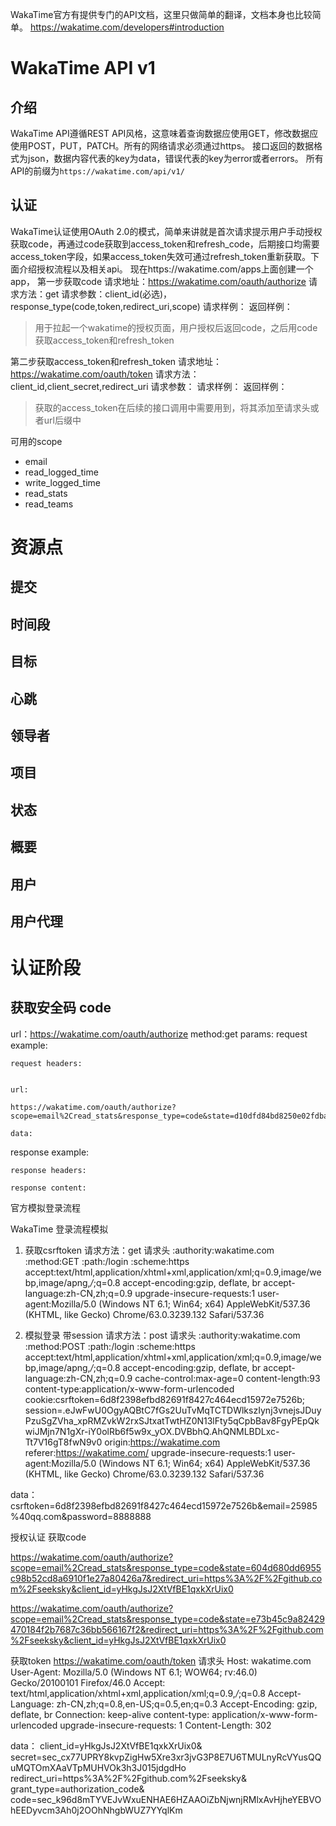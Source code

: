 WakaTime官方有提供专门的API文档，这里只做简单的翻译，文档本身也比较简单。
https://wakatime.com/developers#introduction

# WakaTime API v1
## 介绍
WakaTime API遵循REST API风格，这意味着查询数据应使用GET，修改数据应使用POST，PUT，PATCH。所有的网络请求必须通过https。
接口返回的数据格式为json，数据内容代表的key为data，错误代表的key为error或者errors。
所有API的前缀为`https://wakatime.com/api/v1/`
## 认证
WakaTime认证使用OAuth 2.0的模式，简单来讲就是首次请求提示用户手动授权获取code，再通过code获取到access_token和refresh_code，后期接口均需要access_token字段，如果access_token失效可通过refresh_token重新获取。下面介绍授权流程以及相关api。
现在https://wakatime.com/apps上面创建一个app，
第一步获取code
请求地址：https://wakatime.com/oauth/authorize
请求方法：get
请求参数：client_id(必选)，response_type(code,token,redirect_uri,scope)
请求样例：
返回样例：

> 用于拉起一个wakatime的授权页面，用户授权后返回code，之后用code获取access_token和refresh_token

第二步获取access_token和refresh_token
请求地址：https://wakatime.com/oauth/token
请求方法：client_id,client_secret,redirect_uri
请求参数：
请求样例：
返回样例：

> 获取的access_token在后续的接口调用中需要用到，将其添加至请求头或者url后缀中

可用的scope
* email
* read_logged_time
* write_logged_time
* read_stats
* read_teams

# 资源点
## 提交
## 时间段
## 目标
## 心跳
## 领导者
## 项目
## 状态
## 概要
## 用户
## 用户代理


# 认证阶段
## 获取安全码 code
url：https://wakatime.com/oauth/authorize
method:get
params:
request example:
```
request headers:


url:

https://wakatime.com/oauth/authorize?scope=email%2Cread_stats&response_type=code&state=d10dfd84bd8250e02fdba083e6e045df644acf05&redirect_uri=https%3A%2F%2Fgithub.com%2Fseeksky&client_id=yHkgJsJ2XtVfBE1qxkXrUix0

data:

```
response example:
```
response headers:

response content:
```

官方模拟登录流程


WakaTime 登录流程模拟
1. 获取csrftoken
请求方法：get
请求头
:authority:wakatime.com
:method:GET
:path:/login
:scheme:https
accept:text/html,application/xhtml+xml,application/xml;q=0.9,image/webp,image/apng,*/*;q=0.8
accept-encoding:gzip, deflate, br
accept-language:zh-CN,zh;q=0.9
upgrade-insecure-requests:1
user-agent:Mozilla/5.0 (Windows NT 6.1; Win64; x64) AppleWebKit/537.36 (KHTML, like Gecko) Chrome/63.0.3239.132 Safari/537.36


2. 模拟登录  带session
请求方法：post
请求头
:authority:wakatime.com
:method:POST
:path:/login
:scheme:https
accept:text/html,application/xhtml+xml,application/xml;q=0.9,image/webp,image/apng,*/*;q=0.8
accept-encoding:gzip, deflate, br
accept-language:zh-CN,zh;q=0.9
cache-control:max-age=0
content-length:93
content-type:application/x-www-form-urlencoded
cookie:csrftoken=6d8f2398efbd82691f8427c464ecd15972e7526b; session=.eJwFwU0OgyAQBtC7fGs2UuTvMqTCTDWlkszIynj3vnejsJDuyPzuSgZVha_xpRMZvkW2rxSJtxatTwtHZ0N13lFty5qCpbBav8FgyPEpQkwiJMjn7N1gXr-iY0olRb6f5w9x_yOX.DVBbhQ.AhQNMLBDLxc-Tt7V16gT8fwN9v0
origin:https://wakatime.com
referer:https://wakatime.com/
upgrade-insecure-requests:1
user-agent:Mozilla/5.0 (Windows NT 6.1; Win64; x64) AppleWebKit/537.36 (KHTML, like Gecko) Chrome/63.0.3239.132 Safari/537.36

data：
csrftoken=6d8f2398efbd82691f8427c464ecd15972e7526b&email=25985%40qq.com&password=8888888



授权认证 
获取code

https://wakatime.com/oauth/authorize?scope=email%2Cread_stats&response_type=code&state=604d680dd6955c98b52cd8a6910f1e27a80426a7&redirect_uri=https%3A%2F%2Fgithub.com%2Fseeksky&client_id=yHkgJsJ2XtVfBE1qxkXrUix0

https://wakatime.com/oauth/authorize?scope=email%2Cread_stats&response_type=code&state=e73b45c9a82429470184f2b7687c36bb566167f2&redirect_uri=https%3A%2F%2Fgithub.com%2Fseeksky&client_id=yHkgJsJ2XtVfBE1qxkXrUix0


获取token
https://wakatime.com/oauth/token
请求头
Host: wakatime.com
User-Agent: Mozilla/5.0 (Windows NT 6.1; WOW64; rv:46.0) Gecko/20100101 Firefox/46.0
Accept: text/html,application/xhtml+xml,application/xml;q=0.9,*/*;q=0.8
Accept-Language: zh-CN,zh;q=0.8,en-US;q=0.5,en;q=0.3
Accept-Encoding: gzip, deflate, br
Connection: keep-alive
content-type: application/x-www-form-urlencoded
upgrade-insecure-requests: 1
Content-Length: 302

data：
client_id=yHkgJsJ2XtVfBE1qxkXrUix0&
secret=sec_cx77UPRY8kvpZigHw5Xre3xr3jvG3P8E7U6TMULnyRcVYusQQuMQTOmXAaVTpMUHVOk3h3J015jdgdHo
redirect_uri=https%3A%2F%2Fgithub.com%2Fseeksky&
grant_type=authorization_code&
code=sec_k96d8mTYVEJvWxuENHAE6HZAAOiZbNjwnjRMlxAvHjheYEBVOhEEDyvcm3Ah0j2OOhNhgbWUZ7YYqlKm
